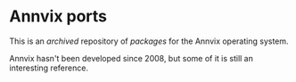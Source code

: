 # Annvix ports

This is an *archived* repository of _packages_ for the Annvix operating system.

Annvix hasn't been developed since 2008, but some of it is still an interesting reference.
